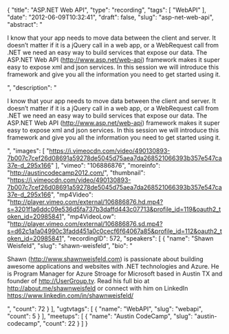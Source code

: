 {
  "title": "ASP.NET Web API",
  "type": "recording",
  "tags": [
    "WebAPI"
  ],
  "date": "2012-06-09T10:32:41",
  "draft": false,
  "slug": "asp-net-web-api",
  "abstract": "<p>I know that your app needs to move data between the client and server. It doesn’t matter if it is a jQuery call in a web app, or a WebRequest call from .NET we need an easy way to build services that expose our data. The ASP.NET Web API (http://www.asp.net/web-api) framework makes it super easy to expose xml and json services. In this session we will introduce this framework and give you all the information you need to get started using it.</p>",
  "description": "<p>I know that your app needs to move data between the client and server. It doesn’t matter if it is a jQuery call in a web app, or a WebRequest call from .NET we need an easy way to build services that expose our data. The ASP.NET Web API (http://www.asp.net/web-api) framework makes it super easy to expose xml and json services. In this session we will introduce this framework and give you all the information you need to get started using it.</p>",
  "images": [
    "https://i.vimeocdn.com/video/490130893-7b007c7cef26d08691a59278de5045d75aea7da268521066393b357e547ca37e-d_295x166"
  ],
  "vimeo": "106886876",
  "moreinfo": "http://austincodecamp2012.com/",
  "thumbnail": "https://i.vimeocdn.com/video/490130893-7b007c7cef26d08691a59278de5045d75aea7da268521066393b357e547ca37e-d_295x166",
  "mp4Video": "http://player.vimeo.com/external/106886876.hd.mp4?s=3201f1a6ddc09e536d5fa737b3daffd443c07713&profile_id=119&oauth2_token_id=20985841",
  "mp4VideoLow": "http://player.vimeo.com/external/106886876.sd.mp4?s=d62c1a1a04990c3fadd451a0c0cecf6f64067a85&profile_id=112&oauth2_token_id=20985841",
  "recordingID": 572,
  "speakers": [
    {
      "name": "Shawn Weisfeld",
      "slug": "shawn-weisfeld",
      "bio": "<p>Shawn (http://www.shawnweisfeld.com) is passionate about building awesome applications and websites with .NET technologies and Azure. He is Program Manager for Azure Stroage for Microsoft based in Austin TX and founder of http://UserGroup.tv. Read his full bio at http://about.me/shawnweisfeld or connect with him on LinkedIn https://www.linkedin.com/in/shawnweisfeld/</p>",
      "count": 72
    }
  ],
  "ugtvtags": [
    {
      "name": "WebAPI",
      "slug": "webapi",
      "count": 5
    }
  ],
  "meetups": [
    {
      "name": "Austin CodeCamp",
      "slug": "austin-codecamp",
      "count": 22
    }
  ]
}